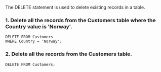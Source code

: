 The DELETE statement is used to delete existing records in a table.    
### 1. Delete all the records from the Customers table where the Country value is 'Norway'.
```
DELETE FROM Customers
WHERE Country = 'Norway';
```
### 2. Delete all the records from the Customers table.
```
DELETE FROM Customers;
```
  
